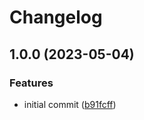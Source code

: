 # Changelog

## 1.0.0 (2023-05-04)


### Features

* initial commit ([b91fcff](https://github.com/rolehippie/nodejs/commit/b91fcffcf58fd3d472b7c6aa7712df6155280cc1))
